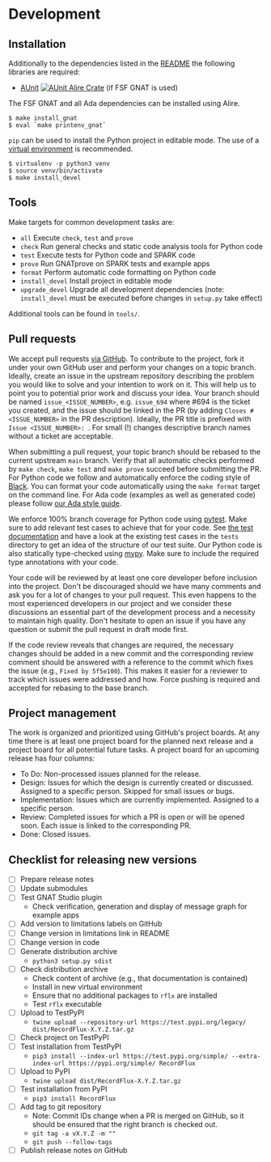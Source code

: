 # Development

## Installation

Additionally to the dependencies listed in the [README](../README.md#installation) the following libraries are required:

- [AUnit](https://github.com/AdaCore/aunit) [![AUnit Alire Crate](https://img.shields.io/endpoint?url=https://alire.ada.dev/badges/aunit.json)](https://alire.ada.dev/crates/aunit.html) (if FSF GNAT is used)

The FSF GNAT and all Ada dependencies can be installed using Alire.

```Console
$ make install_gnat
$ eval `make printenv_gnat`
```

`pip` can be used to install the Python project in editable mode. The use of a [virtual environment](https://docs.python.org/3/tutorial/venv.html) is recommended.

```Console
$ virtualenv -p python3 venv
$ source venv/bin/activate
$ make install_devel
```

## Tools

Make targets for common development tasks are:

- `all` Execute `check`, `test` and `prove`
- `check` Run general checks and static code analysis tools for Python code
- `test` Execute tests for Python code and SPARK code
- `prove` Run GNATprove on SPARK tests and example apps
- `format` Perform automatic code formatting on Python code
- `install_devel` Install project in editable mode
- `upgrade_devel` Upgrade all development dependencies (note: `install_devel` must be executed before changes in `setup.py` take effect)

Additional tools can be found in `tools/`.

## Pull requests

We accept pull requests [via GitHub](https://github.com/Componolit/RecordFlux/compare). To contribute to the project, fork it under your own GitHub user and perform your changes on a topic branch. Ideally, create an issue in the upstream repository describing the problem you would like to solve and your intention to work on it. This will help us to point you to potential prior work and discuss your idea. Your branch should be named `issue_<ISSUE_NUMBER>`, e.g. `issue_694` where #694 is the ticket you created, and the issue should be linked in the PR (by adding `Closes #<ISSUE_NUMBER>` in the PR description). Ideally, the PR title is prefixed with `Issue <ISSUE_NUMBER>: `. For small (!) changes descriptive branch names without a ticket are acceptable.

When submitting a pull request, your topic branch should be rebased to the current upstream `main` branch. Verify that all automatic checks performed by `make check`, `make test` and `make prove` succeed before submitting the PR. For Python code we follow and automatically enforce the coding style of [Black](https://pypi.org/project/black/). You can format your code automatically using the `make format` target on the command line. For Ada code (examples as well as generated code) please follow [our Ada style guide](https://github.com/Componolit/ada-style).

We enforce 100% branch coverage for Python code using [pytest](https://pytest.org). Make sure to add relevant test cases to achieve that for your code. See [the test documentation](/tests/README.md) and have a look at the existing test cases in the `tests` directory to get an idea of the structure of our test suite. Our Python code is also statically type-checked using [mypy](http://mypy-lang.org/). Make sure to include the required type annotations with your code.

Your code will be reviewed by at least one core developer before inclusion into the project. Don't be discouraged should we have many comments and ask you for a lot of changes to your pull request. This even happens to the most experienced developers in our project and we consider these discussions an essential part of the development process and a necessity to maintain high quality. Don't hesitate to open an issue if you have any question or submit the pull request in draft mode first.

If the code review reveals that changes are required, the necessary changes should be added in a new commit and the corresponding review comment should be answered with a reference to the commit which fixes the issue (e.g., `Fixed by 5f5e100`). This makes it easier for a reviewer to track which issues were addressed and how. Force pushing is required and accepted for rebasing to the base branch.

## Project management

The work is organized and prioritized using GitHub's project boards. At any time there is at least one project board for the planned next release and a project board for all potential future tasks. A project board for an upcoming release has four columns:

- To Do: Non-processed issues planned for the release.
- Design: Issues for which the design is currently created or discussed. Assigned to a specific person. Skipped for small issues or bugs.
- Implementation: Issues which are currently implemented. Assigned to a specific person.
- Review: Completed issues for which a PR is open or will be opened soon. Each issue is linked to the corresponding PR.
- Done: Closed issues.

## Checklist for releasing new versions

- [ ] Prepare release notes
- [ ] Update submodules
- [ ] Test GNAT Studio plugin
    - Check verification, generation and display of message graph for example apps
- [ ] Add version to limitations labels on GitHub
- [ ] Change version in limitations link in README
- [ ] Change version in code
- [ ] Generate distribution archive
    - `python3 setup.py sdist`
- [ ] Check distribution archive
    - Check content of archive (e.g., that documentation is contained)
    - Install in new virtual environment
    - Ensure that no additional packages to `rflx` are installed
    - Test `rflx` executable
- [ ] Upload to TestPyPI
    - `twine upload --repository-url https://test.pypi.org/legacy/ dist/RecordFlux-X.Y.Z.tar.gz`
- [ ] Check project on TestPyPI
- [ ] Test installation from TestPyPI
    - `pip3 install --index-url https://test.pypi.org/simple/ --extra-index-url https://pypi.org/simple/ RecordFlux`
- [ ] Upload to PyPI
    - `twine upload dist/RecordFlux-X.Y.Z.tar.gz`
- [ ] Test installation from PyPI
    - `pip3 install RecordFlux`
- [ ] Add tag to git repository
    - Note: Commit IDs change when a PR is merged on GitHub, so it should be ensured that the right branch is checked out.
    - `git tag -a vX.Y.Z -m ""`
    - `git push --follow-tags`
- [ ] Publish release notes on GitHub
